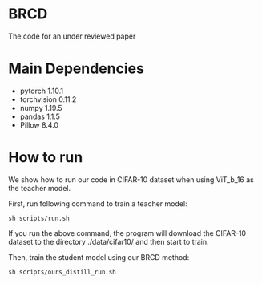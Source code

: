 # BRCD

The code for an under reviewed paper

# Main Dependencies

+ pytorch               1.10.1
+ torchvision         0.11.2
+ numpy               1.19.5
+ pandas              1.1.5
+ Pillow              8.4.0

# How to run

We show how to run our code in CIFAR-10 dataset when using ViT_b_16 as the teacher model.

First, run following command to train a teacher model:

```
sh scripts/run.sh
```

If you run the above command, the program will download the CIFAR-10 dataset to the directory ./data/cifar10/ and then start to train.

Then, train the student model using our BRCD method:

```
sh scripts/ours_distill_run.sh
```
